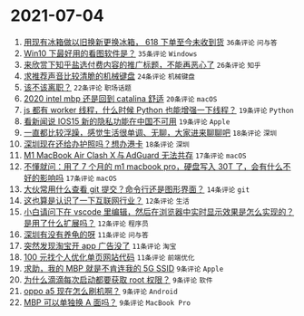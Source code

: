 # 2021-07-04

1. [用现有冰箱做以旧换新更换冰箱， 618 下单至今未收到货](https://www.v2ex.com/t/787399) `36条评论` `问与答`
1. [Win10 下最好用的看图软件是？](https://www.v2ex.com/t/787453) `35条评论` `Windows`
1. [来欣赏下知乎盐选付费内容的推广标题，不能再恶心了](https://www.v2ex.com/t/787416) `26条评论` `知乎`
1. [求推荐声音比较清脆的机械键盘](https://www.v2ex.com/t/787400) `24条评论` `机械键盘`
1. [该不该离职？](https://www.v2ex.com/t/787457) `22条评论` `职场话题`
1. [2020 intel mbp 还是回到 catalina 舒适](https://www.v2ex.com/t/787412) `20条评论` `macOS`
1. [js 都有 worker 线程，什么时候 Python 也能增强一下线程？](https://www.v2ex.com/t/787433) `19条评论` `Python`
1. [看新闻说 IOS15 新的隐私功能在中国不可用](https://www.v2ex.com/t/787429) `19条评论` `Apple`
1. [一直都比较浮躁，感觉生活很单调、无聊，大家进来聊聊吧](https://www.v2ex.com/t/787428) `18条评论` `深圳`
1. [深圳现在还给办护照吗？想办港卡](https://www.v2ex.com/t/787401) `18条评论` `深圳`
1. [M1 MacBook Air Clash X 与 AdGuard 无法共存](https://www.v2ex.com/t/787455) `17条评论` `macOS`
1. [不懂就问：用了 7 个月的 m1 macbook pro，硬盘写入 30T 了，会有什么不好的影响吗](https://www.v2ex.com/t/787430) `17条评论` `macOS`
1. [大伙常用什么查看 git 提交？命令行还是图形界面？](https://www.v2ex.com/t/787434) `14条评论` `git`
1. [这也算是认识了一下互联网行业？](https://www.v2ex.com/t/787452) `12条评论` `生活`
1. [小白请问下在 vscode 里编辑，然后在浏览器中实时显示效果是怎么实现的？是用了什么扩展吗？](https://www.v2ex.com/t/787426) `12条评论` `程序员`
1. [深圳有没有养龟的呀](https://www.v2ex.com/t/787468) `11条评论` `问与答`
1. [突然发现淘宝开 app 广告没了](https://www.v2ex.com/t/787460) `11条评论` `淘宝`
1. [100 元找个人优化单页网站代码](https://www.v2ex.com/t/787431) `11条评论` `前端优化`
1. [求助，我的 MBP 就是不肯连我的 5G SSID](https://www.v2ex.com/t/787482) `9条评论` `Apple`
1. [为什么滴滴每次启动都要获取 root 权限？](https://www.v2ex.com/t/787475) `9条评论` `软件`
1. [oppo a5 现在怎么刷机啊？](https://www.v2ex.com/t/787458) `9条评论` `Android`
1. [MBP 可以单独换 A 面吗？](https://www.v2ex.com/t/787424) `9条评论` `MacBook Pro`
